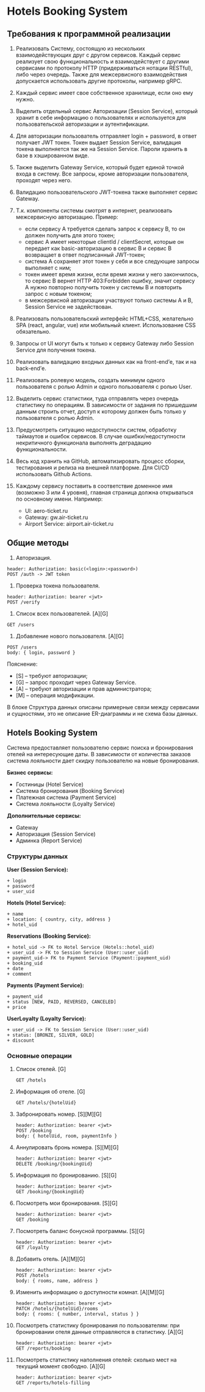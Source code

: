 # Hotels Booking System

## Требования к программной реализации

1. Реализовать Cистему, состоящую из нескольких взаимодействующих друг с другом сервисов. 
 Каждый сервис реализует свою функциональность и взаимодействует с другими сервисами по протоколу HTTP (придерживаться нотации RESTful), либо через очередь. 
 Также для межсервисного взаимодействия допускается использовать другие протоколы, например gRPC.
 
1. Каждый сервис имеет свое собственное хранилище, если оно ему нужно.
 
1. Выделить отдельный сервис Авторизации (Session Service), который хранит в себе информацию о пользователях и
 используется для пользовательской авторизации и аутентификации.
 
1. Для авторизации пользователь отправляет login + password, в ответ получает JWT токен. Токен выдает Session Service,
 валидация токена выполняется так же на Session Service. Пароли хранить в базе в хэшированном виде. 
 
1. Также выделить Gateway Service, который будет единой точкой входа в систему. Все запросы, кроме авторизации пользователя,
 проходят через него. 
 
1. Валидацию пользовательского JWT-токена также выполняет сервис Gateway. 
 
1. Т.к. компоненты системы смотрят в интернет, реализовать межсервисную авторизацию. Пример:
    * если сервису A требуется сделать запрос к сервису B, то он должен получить для этого токен; 
    * сервис A имеет некоторые clientId / clientSecret, которые он передает как basic-авторизацию в сервис B и 
      сервис B возвращает в ответ подписанный JWT-токен;
    * система A сохраняет этот токен у себя и все следующие запросы выполняет с ним;
    * токен имеет время жизни, если время жизни у него закончилось, то сервис B вернет HTTP 403:Forbidden ошибку, 
      значит сервису A нужно повторно получить токен у системы B и повторить запрос с новым токеном; 
    * в межсервисной авторизации участвуют только системы A и B, Session Service не задействован.

1. Реализовать пользовательский интерфейс HTML+CSS, желательно SPA (react, angular, vue) или мобильный клиент.
 Использование CSS обязательно. 
 
1. Запросы от UI могут быть к только к сервису Gateway либо Session Service для получения токена. 
 
1. Реализовать валидацию входных данных как на front-end’е, так и на back-end’е. 
 
1. Реализовать ролевую модель, создать минимум одного пользователя с ролью Admin и одного пользователя с ролью User. 
 
1. Выделить сервис статистики, туда отправлять через очередь статистику по операциям. В зависимости от задания
 по пришедшим данным строить отчет, доступ к которому должен быть только у пользователя с ролью Admin. 
 
1. Предусмотреть ситуацию недоступности систем, обработку таймаутов и ошибок сервисов. В случае ошибки/недоступности
 некритичного функционала выполнять деградацию функциональности. 
 
1. Весь код хранить на GitHub, автоматизировать процесс сборки, тестирования и релиза на внешней платформе.
 Для CI/CD использовать Github Actions. 
 
1. Каждому сервису поставить в соответствие доменное имя (возможно 3 или 4 уровня), главная страница должна открываться
 по основному имени. Например:
    * UI: aero-ticket.ru
    * Gateway: gw.air-ticket.ru
    * Airport Service: airport.air-ticket.ru

## Общие методы

1. Авторизация.
```
header: Authorization: basic(<login>:<password>)
POST /auth -> JWT token
```
1. Проверка токена пользователя.
```
header: Authorization: bearer <jwt>
POST /verify
```
1. Список всех пользователей. [A][G]
```
GET /users
```
1. Добавление нового пользователя. [A][G]
```
POST /users
body: { login, password }
```

Пояснение:
* [S] – требуют авторизации;
* [G] – запрос проходит через Gateway Service.
* [A] – требуют авторизации и прав администратора;
* [M] – операция модификации.

В блоке Структура данных описаны примерные связи между сервисами и сущностями, это не описание ER-диаграммы и не схема базы данных.

## Hotels Booking System

Система предоставляет пользователю сервис поиска и бронирования отелей на интересующие даты. В зависимости
от количества заказов система лояльности дает скидку пользователю на новые бронирования.

**Бизнес сервисы:**

* Гостиницы (Hotel Service)
* Система бронирования (Booking Service)
* Платежная система (Payment Service)
* Система лояльности (Loyalty Service)

**Дополнительные сервисы:**

* Gateway
* Авторизация (Session Service)
* Админка (Report Service)

### Структуры данных

**User (Session Service):**
```
+ login
+ password
+ user_uid
```

**Hotels (Hotel Service):**
```
+ name
+ location: { country, city, address }
+ hotel_uid
```

**Reservations (Booking Service):**
```
+ hotel_uid -> FK to Hotel Service (Hotels::hotel_uid)
+ user_uid -> FK to Session Service (User::user_uid)
+ payment_uid-> FK to Payment Service (Payment::payment_uid)
+ booking_uid
+ date
+ comment
```

**Payments (Payment Service):**
```
+ payment_uid
+ status [NEW, PAID, REVERSED, CANCELED]
+ price
```

**UserLoyalty (Loyalty Service):**
```
+ user_uid -> FK to Session Service (User::user_uid)
+ status: [BRONZE, SILVER, GOLD]
+ discount
```

### Основные операции

1. Список отелей. [G]
    ```
    GET /hotels
    ```
1. Информация об отеле. [G]
    ```
    GET /hotels/{hotelUid}
    ```
1. Забронировать номер. [S][M][G]
    ```
    header: Authorization: bearer <jwt>
    POST /booking
    body: { hotelUid, room, paymentInfo }
    ```
1. Аннулировать бронь номера. [S][M][G]
    ```
    header: Authorization: bearer <jwt>
    DELETE /booking/{bookingUid}
    ```
1. Информация по бронированию. [S][G]
    ```
    header: Authorization: bearer <jwt>
    GET /booking/{bookingUid}
    ```
1. Посмотреть мои бронирования. [S][G]
    ```
    header: Authorization: bearer <jwt>
    GET /booking
    ```
1. Посмотреть баланс бонусной программы. [S][G]
    ```
    header: Authorization: bearer <jwt>
    GET /loyalty
    ```
1. Добавить отель. [A][M][G]
    ```
    header: Authorization: bearer <jwt>
    POST /hotels
    body: { rooms, name, address }
    ```
1. Изменить информацию о доступности комнат. [A][M][G]
    ```
    header: Authorization: bearer <jwt>
    PATCH /hotels/{hotelUid}/rooms
    body: { rooms: { number, interval, status } }
    ```
1. Посмотреть статистику бронирования по пользователям: при бронировании отеля данные отправляются в статистику. [A][G]
    ```
    header: Authorization: bearer <jwt>
    GET /reports/booking
    ```
1. Посмотреть статистику наполнения отелей: сколько мест на текущий момент свободно. [A][G]
    ```
    header: Authorization: bearer <jwt>
    GET /reports/hotels-filling
    ```

